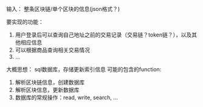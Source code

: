 输入：
整条区块链/单个区块的信息(json格式？)


要实现的功能：
1. 用户登录后可以查询自己地址之前的交易记录（交易链？token链？），以及其他相应信息
2. 可以根据商品查询相关交易情况
3. ...


大概思想：
sql数据库，存储更新索引信息
可能的包含的function:
1. 解析区块链信息，创建数据库
2. 解析区块信息，更新数据库
3. 数据库的常规操作：read, write, search, ...